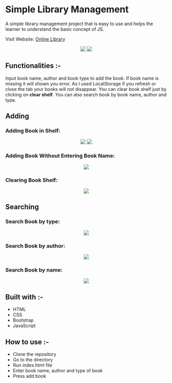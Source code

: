 # Simple Library Management

A simple library management project that is easy to use and helps the learner to understand the basic concept of JS.

Visit Website: [Online Library](https://delightful-coast-00b51a700.1.azurestaticapps.net/)

<p align="center">
<img src="https://user-images.githubusercontent.com/52650290/167833386-ec9951a2-fe1f-4c9b-88c9-2b7fe1ef6009.png">
<img src="https://user-images.githubusercontent.com/52650290/167833479-370a3485-2286-4eed-a7a8-57bb2c5411ed.png">
</p>  

## Functionalities :-
Input book name, author and book type to add the book. If book name is missing it will shown you error. As I used LocalStorage if you refresh or close the tab your books will not disappear. You can clear book shelf just by clicking on **clear shelf**. You can also search book by book name, author and type.

## Adding 

### Adding Book in Shelf:

<p align="center">
<img src="https://user-images.githubusercontent.com/52650290/167833690-b5ac19a3-b49b-424a-b258-bae2bcb9dcb9.png">
<img src="https://user-images.githubusercontent.com/52650290/167833986-826f5ea1-f403-4cc8-9200-2718c15f208f.png">
</p>

### Adding Book Without Entering Book Name:

<p align="center">
<img src="https://user-images.githubusercontent.com/52650290/167834120-d1dae43f-ab4c-46da-9f8f-fb688eed67b2.png">
</p>

### Clearing Book Shelf:

<p align="center">
<img src="https://user-images.githubusercontent.com/52650290/167834210-e4dfd335-d2fd-438b-904a-b1e3cb1625a2.png">
</p>

## Searching

### Search Book by type:
<p align="center">
<img src="https://user-images.githubusercontent.com/52650290/173614799-51fe4d94-53e5-43a1-b6f7-e63298e9e76b.png">
</p>

### Search Book by author:
<p align="center">
<img src="https://user-images.githubusercontent.com/52650290/173615250-765e14dc-9a81-4692-bd3e-c6b842cd6514.png">
</p>

### Search Book by name:
<p align="center">
<img src="https://user-images.githubusercontent.com/52650290/173616186-f208a089-c13a-4ec1-b234-4a59e6ff7d75.png">
</p>


## Built with :-
- HTML
- CSS
- Bootstrap 
- JavaScript

## How to use :-
- Clone the repository
- Go to the directory
- Run index.html file
- Enter book name, author and type of book 
- Press add book



